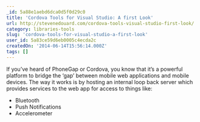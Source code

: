 ```yaml
---
_id: 5a88e1aebd6dca0d5f0d29c0
title: 'Cordova Tools for Visual Studio: A first Look'
url: http://stevenedouard.com/cordova-tools-visual-studio-first-look/
category: libraries-tools
slug: 'cordova-tools-for-visual-studio-a-first-look'
user_id: 5a83ce59d6eb0005c4ecda2c
createdOn: '2014-06-14T15:56:14.000Z'
tags: []
---
```


If you’ve heard of PhoneGap or Cordova, you know that it’s a powerful platform to bridge the ‘gap’ between mobile web applications and mobile devices. The way it works is by hosting an internal loop back server which provides services to the web app for access to things like:
- Bluetooth
- Push Notifications
- Accelerometer
